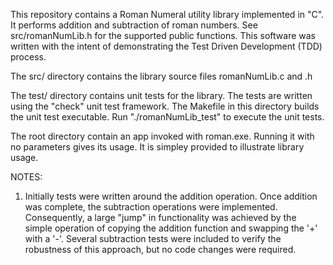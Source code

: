 This repository contains a Roman Numeral utility library implemented in "C". It performs
addition and subtraction of roman numbers. See src/romanNumLib.h for the supported public
functions. This software was written with the intent of demonstrating the Test Driven 
Development (TDD) process.

The src/ directory contains the library source files romanNumLib.c and .h

The test/ directory contains unit tests for the library. The tests are written using the
"check" unit test framework. The Makefile in this directory builds the unit test
executable. Run "./romanNumLib_test" to execute the unit tests.

The root directory contain an app invoked with roman.exe. Running it with no parameters gives
its usage. It is simpley provided to illustrate library usage.

NOTES:

1) Initially tests were written around the addition operation. Once addition was complete,
the subtraction operations were implemented. Consequently, a large "jump" in functionality
was achieved by the simple operation of copying the addition function and swapping the
'+' with a '-'. Several subtraction tests were included to verify the robustness of this
approach, but no code changes were required.

